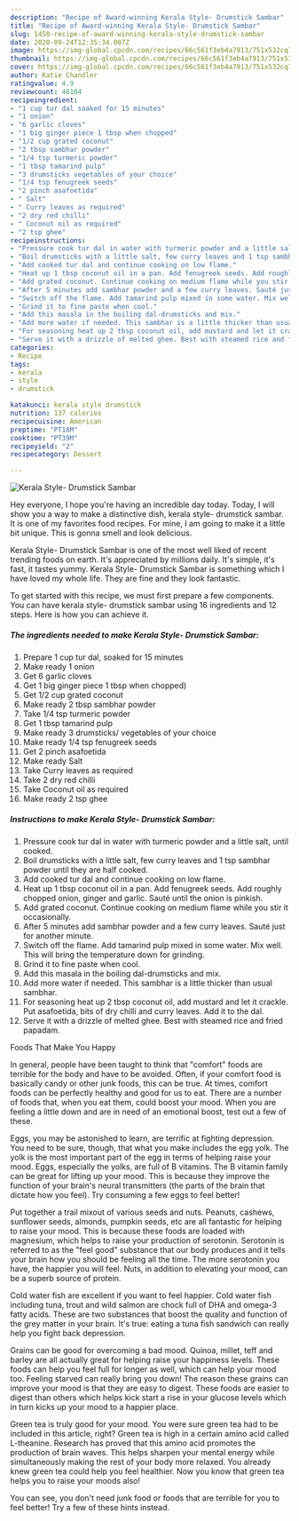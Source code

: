 ```yaml
---
description: "Recipe of Award-winning Kerala Style- Drumstick Sambar"
title: "Recipe of Award-winning Kerala Style- Drumstick Sambar"
slug: 1450-recipe-of-award-winning-kerala-style-drumstick-sambar
date: 2020-09-24T12:35:34.007Z
image: https://img-global.cpcdn.com/recipes/66c561f3eb4a7913/751x532cq70/kerala-style-drumstick-sambar-recipe-main-photo.jpg
thumbnail: https://img-global.cpcdn.com/recipes/66c561f3eb4a7913/751x532cq70/kerala-style-drumstick-sambar-recipe-main-photo.jpg
cover: https://img-global.cpcdn.com/recipes/66c561f3eb4a7913/751x532cq70/kerala-style-drumstick-sambar-recipe-main-photo.jpg
author: Katie Chandler
ratingvalue: 4.9
reviewcount: 46104
recipeingredient:
- "1 cup tur dal soaked for 15 minutes"
- "1 onion"
- "6 garlic cloves"
- "1 big ginger piece 1 tbsp when chopped"
- "1/2 cup grated coconut"
- "2 tbsp sambhar powder"
- "1/4 tsp turmeric powder"
- "1 tbsp tamarind pulp"
- "3 drumsticks vegetables of your choice"
- "1/4 tsp fenugreek seeds"
- "2 pinch asafoetida"
- " Salt"
- " Curry leaves as required"
- "2 dry red chilli"
- " Coconut oil as required"
- "2 tsp ghee"
recipeinstructions:
- "Pressure cook tur dal in water with turmeric powder and a little salt, until cooked."
- "Boil drumsticks with a little salt, few curry leaves and 1 tsp sambhar powder until they are half cooked."
- "Add cooked tur dal and continue cooking on low flame."
- "Heat up 1 tbsp coconut oil in a pan. Add fenugreek seeds. Add roughly chopped onion, ginger and garlic. Sauté until the onion is pinkish."
- "Add grated coconut. Continue cooking on medium flame while you stir it occasionally."
- "After 5 minutes add sambhar powder and a few curry leaves. Sauté just for another minute."
- "Switch off the flame. Add tamarind pulp mixed in some water. Mix well. This will bring the temperature down for grinding."
- "Grind it to fine paste when cool."
- "Add this masala in the boiling dal-drumsticks and mix."
- "Add more water if needed. This sambhar is a little thicker than usual sambhar."
- "For seasoning heat up 2 tbsp coconut oil, add mustard and let it crackle. Put asafoetida, bits of dry chilli and curry leaves. Add it to the dal."
- "Serve it with a drizzle of melted ghee. Best with steamed rice and fried papadam."
categories:
- Recipe
tags:
- kerala
- style
- drumstick

katakunci: kerala style drumstick 
nutrition: 137 calories
recipecuisine: American
preptime: "PT18M"
cooktime: "PT39M"
recipeyield: "2"
recipecategory: Dessert

---
```



![Kerala Style- Drumstick Sambar](https://img-global.cpcdn.com/recipes/66c561f3eb4a7913/751x532cq70/kerala-style-drumstick-sambar-recipe-main-photo.jpg)

Hey everyone, I hope you're having an incredible day today. Today, I will show you a way to make a distinctive dish, kerala style- drumstick sambar. It is one of my favorites food recipes. For mine, I am going to make it a little bit unique. This is gonna smell and look delicious.



Kerala Style- Drumstick Sambar is one of the most well liked of recent trending foods on earth. It's appreciated by millions daily. It's simple, it's fast, it tastes yummy. Kerala Style- Drumstick Sambar is something which I have loved my whole life. They are fine and they look fantastic.


To get started with this recipe, we must first prepare a few components. You can have kerala style- drumstick sambar using 16 ingredients and 12 steps. Here is how you can achieve it.

<!--inarticleads1-->

##### The ingredients needed to make Kerala Style- Drumstick Sambar:

1. Prepare 1 cup tur dal, soaked for 15 minutes
1. Make ready 1 onion
1. Get 6 garlic cloves
1. Get 1 big ginger piece 1 tbsp when chopped)
1. Get 1/2 cup grated coconut
1. Make ready 2 tbsp sambhar powder
1. Take 1/4 tsp turmeric powder
1. Get 1 tbsp tamarind pulp
1. Make ready 3 drumsticks/ vegetables of your choice
1. Make ready 1/4 tsp fenugreek seeds
1. Get 2 pinch asafoetida
1. Make ready  Salt
1. Take  Curry leaves as required
1. Take 2 dry red chilli
1. Take  Coconut oil as required
1. Make ready 2 tsp ghee




<!--inarticleads2-->

##### Instructions to make Kerala Style- Drumstick Sambar:

1. Pressure cook tur dal in water with turmeric powder and a little salt, until cooked.
1. Boil drumsticks with a little salt, few curry leaves and 1 tsp sambhar powder until they are half cooked.
1. Add cooked tur dal and continue cooking on low flame.
1. Heat up 1 tbsp coconut oil in a pan. Add fenugreek seeds. Add roughly chopped onion, ginger and garlic. Sauté until the onion is pinkish.
1. Add grated coconut. Continue cooking on medium flame while you stir it occasionally.
1. After 5 minutes add sambhar powder and a few curry leaves. Sauté just for another minute.
1. Switch off the flame. Add tamarind pulp mixed in some water. Mix well. This will bring the temperature down for grinding.
1. Grind it to fine paste when cool.
1. Add this masala in the boiling dal-drumsticks and mix.
1. Add more water if needed. This sambhar is a little thicker than usual sambhar.
1. For seasoning heat up 2 tbsp coconut oil, add mustard and let it crackle. Put asafoetida, bits of dry chilli and curry leaves. Add it to the dal.
1. Serve it with a drizzle of melted ghee. Best with steamed rice and fried papadam.




Foods That Make You Happy


In general, people have been taught to think that "comfort" foods are terrible for the body and have to be avoided. Often, if your comfort food is basically candy or other junk foods, this can be true. At times, comfort foods can be perfectly healthy and good for us to eat. There are a number of foods that, when you eat them, could boost your mood. When you are feeling a little down and are in need of an emotional boost, test out a few of these.

Eggs, you may be astonished to learn, are terrific at fighting depression. You need to be sure, though, that what you make includes the egg yolk. The yolk is the most important part of the egg in terms of helping raise your mood. Eggs, especially the yolks, are full of B vitamins. The B vitamin family can be great for lifting up your mood. This is because they improve the function of your brain's neural transmitters (the parts of the brain that dictate how you feel). Try consuming a few eggs to feel better!

Put together a trail mixout of various seeds and nuts. Peanuts, cashews, sunflower seeds, almonds, pumpkin seeds, etc are all fantastic for helping to raise your mood. This is because these foods are loaded with magnesium, which helps to raise your production of serotonin. Serotonin is referred to as the "feel good" substance that our body produces and it tells your brain how you should be feeling all the time. The more serotonin you have, the happier you will feel. Nuts, in addition to elevating your mood, can be a superb source of protein.

Cold water fish are excellent if you want to feel happier. Cold water fish including tuna, trout and wild salmon are chock full of DHA and omega-3 fatty acids. These are two substances that boost the quality and function of the grey matter in your brain. It's true: eating a tuna fish sandwich can really help you fight back depression. 

Grains can be good for overcoming a bad mood. Quinoa, millet, teff and barley are all actually great for helping raise your happiness levels. These foods can help you feel full for longer as well, which can help your mood too. Feeling starved can really bring you down! The reason these grains can improve your mood is that they are easy to digest. These foods are easier to digest than others which helps kick start a rise in your glucose levels which in turn kicks up your mood to a happier place.

Green tea is truly good for your mood. You were sure green tea had to be included in this article, right? Green tea is high in a certain amino acid called L-theanine. Research has proved that this amino acid promotes the production of brain waves. This helps sharpen your mental energy while simultaneously making the rest of your body more relaxed. You already knew green tea could help you feel healthier. Now you know that green tea helps you to raise your moods also!

You can see, you don't need junk food or foods that are terrible for you to feel better! Try  a few  of  these  hints  instead.


